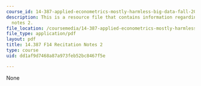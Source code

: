 ```yaml
---
course_id: 14-387-applied-econometrics-mostly-harmless-big-data-fall-2014
description: This is a resource file that contains information regarding recitation
  notes 2.
file_location: /coursemedia/14-387-applied-econometrics-mostly-harmless-big-data-fall-2014/dd1af9d7468a87a973feb52bc8467f5e_MIT14_387F14_Recitation2.pdf
file_type: application/pdf
layout: pdf
title: 14.387 F14 Recitation Notes 2
type: course
uid: dd1af9d7468a87a973feb52bc8467f5e

---
```

None